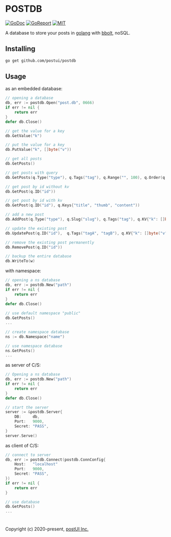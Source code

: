 # POSTDB

[![GoDoc](https://godoc.org/github.com/postui/postdb?status.svg)](https://godoc.org/github.com/postui/postdb)
[![GoReport](https://goreportcard.com/badge/github.com/postui/postdb)](https://goreportcard.com/report/github.com/postui/postdb)
[![MIT](https://img.shields.io/badge/license-MIT-green)](./LICENSE)

A database to store your posts in [golang](https://golang.org) with [bbolt](https://github.com/etcd-io/bbolt), noSQL.


## Installing
```bash
go get github.com/postui/postdb
``` 


## Usage
as an embedded database:
```go
// opening a database
db, err := postdb.Open("post.db", 0666)
if err != nil {
    return err
}
defer db.Close()

// get the value for a key
db.GetValue("k")

// put the value for a key
db.PutValue("k", []byte("v"))

// get all posts
db.GetPosts()

// get posts with query
db.GetPosts(q.Type("type"), q.Tags("tag"), q.Range("", 100), q.Order(q.DESC))

// get post by id without kv
db.GetPost(q.ID("id"))

// get post by id with kv
db.GetPost(q.ID("id"), q.Keys{"title", "thumb", "content"))

// add a new post
db.AddPost(q.Type("type"), q.Slug("slug"), q.Tags("tag"), q.KV{"k": []byte("v")})

// update the existing post
db.UpdatePost(q.ID("id"),  q.Tags("tagA", "tagB"), q.KV{"k": []byte("v")})

// remove the existing post permanently
db.RemovePost(q.ID("id"))

// backup the entire database
db.WriteTo(w)
```

with namespace:
```go
// opening a ns database
db, err := postdb.New("path")
if err != nil {
    return err
}
defer db.Close()
 
// use default namespace "public"
db.GetPosts()
...

// create namespace database
ns := db.Namespace("name")

// use namespace database
ns.GetPosts()
...
```

as server of C/S:

```go
// Opening a ns database
db, err := postdb.New("path")
if err != nil {
    return err
}
defer db.Close()

// start the server
server := &postdb.Server{
    DB:     db,
    Port:   9000,
    Secret: "PASS",
}
server.Serve()
```

as client of C/S:

```go
// connect to server
db, err := postdb.Connect(postdb.ConnConfig{
    Host:   "localhost"
    Port:   9000,
    Secret: "PASS",
})
if err != nil {
    return err
}

// use database
db.GetPosts()
...
```

#   

Copyright (c) 2020-present, [postUI Inc.](https://postui.com)
